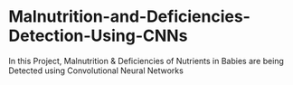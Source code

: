 # Malnutrition-and-Deficiencies-Detection-Using-CNNs
In this Project, Malnutrition &amp; Deficiencies of Nutrients in Babies are being Detected using Convolutional Neural Networks
